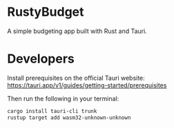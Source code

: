 # RustyBudget

A simple budgeting app built with Rust and Tauri.

# Developers

Install prerequisites on the official Tauri website:
https://tauri.app/v1/guides/getting-started/prerequisites

Then run the following in your terminal:
```bash
cargo install tauri-cli trunk
rustup target add wasm32-unknown-unknown
```
